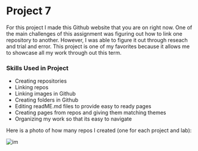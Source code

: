 # Project 7

For this project I made this Github website that you are on right now. One of the main challenges
of this assignment was figuring out how to link one repository to another. However, I was able to 
figure it out through reseach and trial and error. This project is one of my favorites because it 
allows me to showcase all my work through out this term. 


### Skills Used in Project
- Creating repositories
- Linking repos
- Linking images in Github
- Creating folders in Github
- Editing readME.md files to provide easy to ready pages
- Creating pages from repos and giving them matching themes
- Organizing my work so that its easy to navigate

Here is a photo of how many repos I created (one for each project and lab):


![im](images/repo.png)


